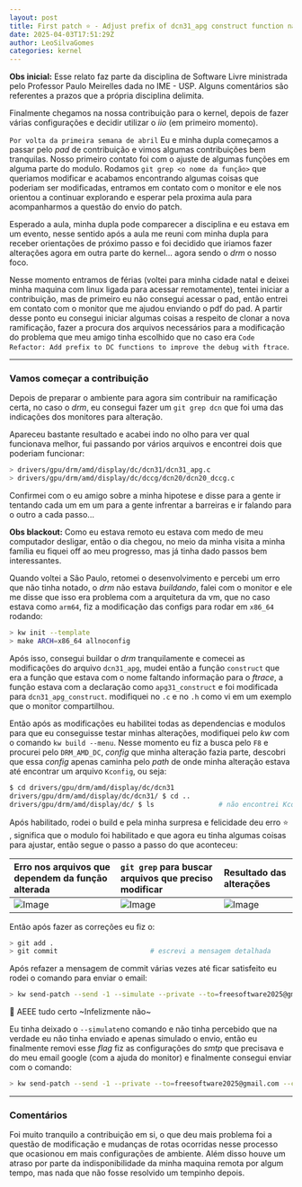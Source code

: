 ```yaml
---
layout: post
title: First patch ⭐ - Adjust prefix of dcn31_apg construct function name
date: 2025-04-03T17:51:29Z
author: LeoSilvaGomes
categories: kernel
---
```

**Obs inicial:** Esse relato faz parte da disciplina de Software Livre ministrada pelo Professor Paulo Meirelles dada no IME - USP. Alguns comentários são referentes a prazos que a própria disciplina delimita.

Finalmente chegamos na nossa contribuição para o kernel, depois de fazer várias configurações e decidir utilizar o _iio_ (em primeiro momento).

`Por volta da primeira semana de abril`
Eu e minha dupla começamos a passar pelo _pad_ de contribuição e vimos algumas contribuições bem tranquilas. Nosso primeiro contato foi com o ajuste de algumas funções em alguma parte do modulo. Rodamos `git grep <o nome da função>` que queriamos modificar e acabamos encontrando algumas coisas que poderiam ser modificadas, entramos em contato com o monitor e ele nos orientou a continuar explorando e esperar pela proxima aula para acompanharmos a questão do envio do patch.

Esperado a aula, minha dupla pode comparecer a disciplina e eu estava em um evento, nesse sentido após a aula me reuni com minha dupla para receber orientações de próximo passo e foi decidido que iriamos fazer alterações agora em outra parte do kernel... agora sendo o _drm_ o nosso foco. 

Nesse momento entramos de férias (voltei para minha cidade natal e deixei minha maquina com linux ligada para acessar remotamente), tentei iniciar a contribuição, mas de primeiro eu não consegui acessar o pad, então entrei em contato com o monitor que me ajudou enviando o pdf do pad. A partir desse ponto eu consegui iniciar algumas coisas a respeito de clonar a nova ramificação, fazer a procura dos arquivos necessários para a modificação do problema que meu amigo tinha escolhido que no caso era `Code Refactor: Add prefix to DC functions to improve the debug with ftrace`.

---------

### Vamos começar a contribuição

Depois de preparar o ambiente para agora sim contribuir na ramificação certa, no caso o _drm_, eu consegui fazer um `git grep dcn` que foi uma das indicações dos monitores para alteração.

Apareceu bastante resultado e acabei indo no olho para ver qual funcionava melhor, fui passando por vários arquivos e encontrei dois que poderiam funcionar:

``` bash
> drivers/gpu/drm/amd/display/dc/dcn31/dcn31_apg.c
> drivers/gpu/drm/amd/display/dc/dccg/dcn20/dcn20_dccg.c
```

Confirmei com o eu amigo sobre a minha hipotese e disse para a gente ir tentando cada um em um para a gente infrentar a barreiras e ir falando para o outro a cada passo...

**Obs blackout:** Como eu estava remoto eu estava com medo de meu computador desligar, então o dia chegou, no meio da minha visita a minha família eu fiquei off ao meu progresso, mas já tinha dado passos bem interessantes.

Quando voltei a São Paulo, retomei o desenvolvimento e percebi um erro que não tinha notado, o _drm_ não estava _buildando_, falei com o monitor e ele me disse que isso era problema com a arquitetura da vm, que no caso estava como `arm64`, fiz a modificação das configs para rodar em `x86_64` rodando:

``` bash
> kw init --template
> make ARCH=x86_64 allnoconfig 
```

Após isso, consegui buildar o _drm_ tranquilamente e comecei as modificações do arquivo `dcn31_apg`, mudei então a função `construct` que era a função que estava com o nome faltando informação para o _ftrace_, a função estava com a declaração como `apg31_construct` e foi modificada para `dcn31_apg_construct`. modifiquei no `.c` e no `.h` como vi em um exemplo que o monitor compartilhou.

Então após as modificações eu habilitei todas as dependencias e modulos para que eu conseguisse testar minhas alterações, modifiquei pelo _kw_ com o comando `kw build --menu`. Nesse momento eu fiz a busca pelo `F8` e procurei pelo `DRM_AMD_DC`, _config_ que minha alteração fazia parte, descobri que essa _config_ apenas caminha pelo _path_ de onde minha alteração estava até encontrar um arquivo `Kconfig`, ou seja:

``` bash
$ cd drivers/gpu/drm/amd/display/dc/dcn31
drivers/gpu/drm/amd/display/dc/dcn31/ $ cd ..
drivers/gpu/drm/amd/display/dc/ $ ls                # não encontrei Kconfig, repete cd .. até encontrar
```

Após habilitado, rodei o build e pela minha surpresa e felicidade deu erro ⭐ , significa que o modulo foi habilitado e que agora eu tinha algumas coisas para ajustar, então segue o passo a passo do que aconteceu:

| Erro nos arquivos que dependem da função alterada | `git grep` para buscar arquivos que preciso modificar | Resultado das alterações |
| :- |  :- | :- |
| ![Image](https://github.com/user-attachments/assets/e7aa291a-9981-434d-bf66-5d53b6cedd05) | ![Image](https://github.com/user-attachments/assets/1b76e7ba-7598-421a-8f2d-cb946144d194) | ![Image](https://github.com/user-attachments/assets/d8394a7d-b19d-4412-b572-93143d84c93f) |

Então após fazer as correções eu fiz o:

``` bash
> git add .
> git commit                       # escrevi a mensagem detalhada
```

Após refazer a mensagem de commit várias vezes até ficar satisfeito eu rodei o comando para enviar o email:

``` bash
> kw send-patch --send -1 --simulate --private --to=freesoftware2025@gmail.com
```

🎉  AEEE tudo certo ~Infelizmente não~

Eu tinha deixado o `--simulate`no comando e não tinha percebido que na verdade eu não tinha enviado e apenas simulado o envio, então eu finalmente removi esse _flag_ fiz as configurações do _smtp_ que precisava e do meu email google (com a ajuda do monitor) e finalmente consegui enviar com o comando:

``` bash
> kw send-patch --send -1 --private --to=freesoftware2025@gmail.com --cc=leonardodasigomes@gmail.com
```

-------

### Comentários

Foi muito tranquilo a contribuição em si, o que deu mais problema foi a questão de modificação e mudanças de rotas ocorridas nesse processo que ocasionou em mais configurações de ambiente. Além disso houve um atraso por parte da indisponibilidade da minha maquina remota por algum tempo, mas nada que não fosse resolvido um tempinho depois.


